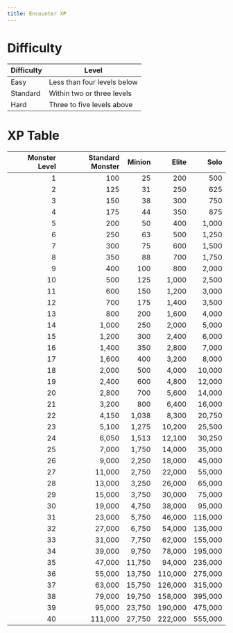 ```yaml
---
title: Encounter XP
---
```


# Difficulty

| Difficulty | Level                       |
| ---------- | --------------------------- |
| Easy       | Less than four levels below |
| Standard   | Within two or three levels  |
| Hard       | Three to five levels above  |

# XP Table

| Monster Level | Standard Monster | Minion |   Elite |    Solo |
| -------------:| ----------------:| ------:| -------:| -------:|
|             1 |              100 |     25 |     200 |     500 |
|             2 |              125 |     31 |     250 |     625 |
|             3 |              150 |     38 |     300 |     750 |
|             4 |              175 |     44 |     350 |     875 |
|             5 |              200 |     50 |     400 |   1,000 |
|             6 |              250 |     63 |     500 |   1,250 |
|             7 |              300 |     75 |     600 |   1,500 |
|             8 |              350 |     88 |     700 |   1,750 |
|             9 |              400 |    100 |     800 |   2,000 |
|            10 |              500 |    125 |   1,000 |   2,500 |
|            11 |              600 |    150 |   1,200 |   3,000 |
|            12 |              700 |    175 |   1,400 |   3,500 |
|            13 |              800 |    200 |   1,600 |   4,000 |
|            14 |            1,000 |    250 |   2,000 |   5,000 |
|            15 |            1,200 |    300 |   2,400 |   6,000 |
|            16 |            1,400 |    350 |   2,800 |   7,000 |
|            17 |            1,600 |    400 |   3,200 |   8,000 |
|            18 |            2,000 |    500 |   4,000 |  10,000 |
|            19 |            2,400 |    600 |   4,800 |  12,000 |
|            20 |            2,800 |    700 |   5,600 |  14,000 |
|            21 |            3,200 |    800 |   6,400 |  16,000 |
|            22 |            4,150 |  1,038 |   8,300 |  20,750 |
|            23 |            5,100 |  1,275 |  10,200 |  25,500 |
|            24 |            6,050 |  1,513 |  12,100 |  30,250 |
|            25 |            7,000 |  1,750 |  14,000 |  35,000 |
|            26 |            9,000 |  2,250 |  18,000 |  45,000 |
|            27 |           11,000 |  2,750 |  22,000 |  55,000 |
|            28 |           13,000 |  3,250 |  26,000 |  65,000 |
|            29 |           15,000 |  3,750 |  30,000 |  75,000 |
|            30 |           19,000 |  4,750 |  38,000 |  95,000 |
|            31 |           23,000 |  5,750 |  46,000 | 115,000 |
|            32 |           27,000 |  6,750 |  54,000 | 135,000 |
|            33 |           31,000 |  7,750 |  62,000 | 155,000 |
|            34 |           39,000 |  9,750 |  78,000 | 195,000 |
|            35 |           47,000 | 11,750 |  94,000 | 235,000 |
|            36 |           55,000 | 13,750 | 110,000 | 275,000 |
|            37 |           63,000 | 15,750 | 126,000 | 315,000 |
|            38 |           79,000 | 19,750 | 158,000 | 395,000 |
|            39 |           95,000 | 23,750 | 190,000 | 475,000 |
|            40 |          111,000 | 27,750 | 222,000 | 555,000 |
